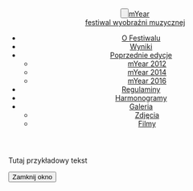 <svg class="hidden"><symbol id="icon-arrow" viewBox="0 0 24 24"><title>arrow</title> </symbol><symbol id="icon-drop" viewBox="0 0 24 24"><title>drop</title></symbol></svg>

<main>

<header class="siteText">

<nav class="navbar navbar-default navbar-fixed-top navbar-main">

<div class="container nav-container">

<div class="navbar-header"><button class="navbar-toggle hamburger-menu" type="button" data-toggle="collapse" data-target="#navbar" id="menu-btn">

<div id="nav-icon1"><span></span><span></span><span></span></div>

</button>[<span class="logo"><span class="red">mY</span><span class="green">ear</span></span>  
<span class="logo_small">festiwal wyobraźni muzycznej</span>](#)</div>

<div class="collapse navbar-collapse navbar-right" id="navbar">

*   <a href="">O Festiwalu</a>
*   <a href="">Wyniki</a>
*   [Poprzednie edycje<span class="caret"></span>](#)
    *   <a href="">mYear 2012</a>
    *   <a href="">mYear 2014</a>
    *   <a href="">mYear 2016</a>
*   <a href="">Regulaminy</a>
*   <a href="">Harmonogramy</a>
*   [Galeria<span class="caret"></span>](#)
    *   <a href="">Zdjęcia</a>
    *   <a href="">Filmy</a>

</div>

</div>

</nav>

</header>

<div class="content">

<canvas id="scene"></canvas>

</div>

</main>

<div class="text">

Tutaj przykładowy tekst

<button class="text__button">Zamknij okno</button></div>

<audio autoplay="" loop=""><source src="sounds/mmoc.mp3" type="audio/mpeg"></audio>
